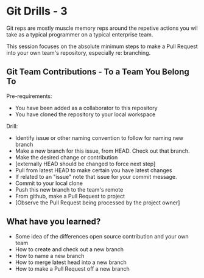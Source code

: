 # Git Drills - 3

Git reps are mostly muscle memory reps around the repetive actions you wil take as a typical programmer on a typical enterprise team.

This session focuses on the absolute minimum steps to make a Pull Request into your own team's repository, especially re: branching.

## Git Team Contributions - To a Team You Belong To

Pre-requirements:

- You have been added as a collaborator to this repository
- You have cloned the repository to your local workspace

Drill:

- Identify issue or other naming convention to follow for naming new branch
- Make a new branch for this issue, from HEAD. Check out that branch.
- Make the desired change or contribution
- [externally HEAD should be changed to force next step]
- Pull from latest HEAD to make certain you have latest changes
- If related to an "issue" note that issue for your commit message.
- Commit to your local clone
- Push this new branch to the team's remote
- From github, make a Pull Request to project
- [Observe the Pull Request being processed by the project owner]

## What have you learned?

- Some idea of the differences open source contribution and your own team
- How to create and check out a new branch
- How to name a new branch
- How to merge latest head into a new branch
- How to make a Pull Request off a new branch